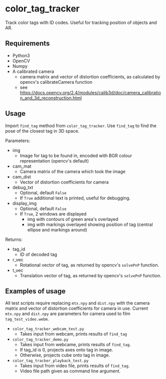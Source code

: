 # color_tag_tracker
Track color tags with ID codes.
Useful for tracking position of objects and AR.

## Requirements
+ Python3
+ OpenCV
+ Numpy
+ A calibrated camera
  - camera matrix and vector of distortion coefficients, as calculated by opencv's calibrateCamera function
  - see https://docs.opencv.org/2.4/modules/calib3d/doc/camera_calibration_and_3d_reconstruction.html
  
## Usage
Import `find_tag` method from `color_tag_tracker`. Use `find_tag` to find the pose of the closest tag in 3D space.

Parameters:
  + img
    - Image for tag to be found in, encoded with BGR colour representation (opencv's default)
  + cam_mat
    - Camera matrix of the camera which took the image
  + cam_dist
    - Vector of distortion coefficients for camera
  + debug_txt
    - Optional, default `False`
    - If `True` additional text is printed, useful for debugging.
  + display_img
    + Optional, default `False`
    + If `True`, 2 windows are displayed
      - img with contours of green area's overlayed
      - img with markings overlayed showing position of tag (central ellipse and markings around)

Returns:
  + tag_id
    - ID of decoded tag
  + r_vec
    - Rotational vector of tag, as returned by opencv's `solvePnP` function.
  + t_vec
    - Translation vector of tag, as returned by opencv's `solvePnP` function.

## Examples of usage
All test scripts require replacing `mtx.npy` and `dist.npy` with the camera matrix and vector of distortion coefficients for camera in use. Current `mtx.npy` and `dist.npy` are parameters for camera used to film `tag_test_video.webm`.

+ `color_tag_tracker_webcam_test.py`
  - Takes input from webcam, prints results of `find_tag`
+ `color_tag_tracker_demo.py`
  - Takes input from webcame, prints results of `find_tag`.
  - If tag_id is 0, projects axes onto tag in image.
  - Otherwise, projects cube onto tag in image.
+ `color_tag_tracker_playback_test.py`
  - Takes input from video file, prints results of `find_tag`.
  - Video file path given as command line argument.
